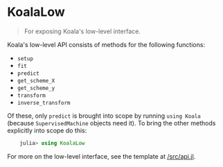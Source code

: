 # KoalaLow

> For exposing Koala's low-level interface.

Koala's low-level API consists of methods for the following
functions: 

- `setup`
- `fit`
- `predict`
- `get_scheme_X`
- `get_scheme_y`
- `transform`
- `inverse_transform`

Of these, only `predict` is brought into scope by running `using
Koala` (because `SupervisedMachine` objects need it). To bring the
other methods explicitly into scope do this:

````julia
    julia> using KoalaLow
````

For more on the low-level interface, see the template at [/src/api.jl](/src/api.jl).
